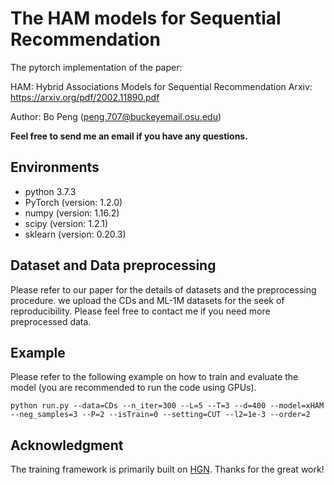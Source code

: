 # The HAM models for Sequential Recommendation
The pytorch implementation of the paper:

HAM: Hybrid Associations Models for Sequential Recommendation
Arxiv: https://arxiv.org/pdf/2002.11890.pdf

Author: Bo Peng (peng.707@buckeyemail.osu.edu)

**Feel free to send me an email if you have any questions.**

## Environments

- python 3.7.3
- PyTorch (version: 1.2.0)
- numpy (version: 1.16.2)
- scipy (version: 1.2.1)
- sklearn (version: 0.20.3)


## Dataset and Data preprocessing

Please refer to our paper for the details of datasets and the preprocessing procedure.
we upload the CDs and ML-1M datasets for the seek of reproducibility.
Please feel free to contact me if you need more preprocessed data.

## Example
Please refer to the following example on how to train and evaluate the model (you are recommended to run the code using GPUs).

```
python run.py --data=CDs --n_iter=300 --L=5 --T=3 --d=400 --model=xHAM --neg_samples=3 --P=2 --isTrain=0 --setting=CUT --l2=1e-3 --order=2
```

## Acknowledgment
The training framework is primarily built on [HGN](https://github.com/allenjack/HGN). Thanks for the great work!

